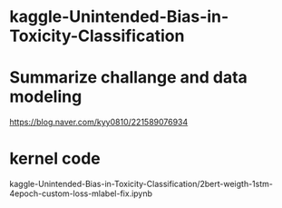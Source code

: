 # kaggle-Unintended-Bias-in-Toxicity-Classification


# Summarize challange and data modeling
https://blog.naver.com/kyy0810/221589076934



# kernel code

kaggle-Unintended-Bias-in-Toxicity-Classification/2bert-weigth-1stm-4epoch-custom-loss-mlabel-fix.ipynb
